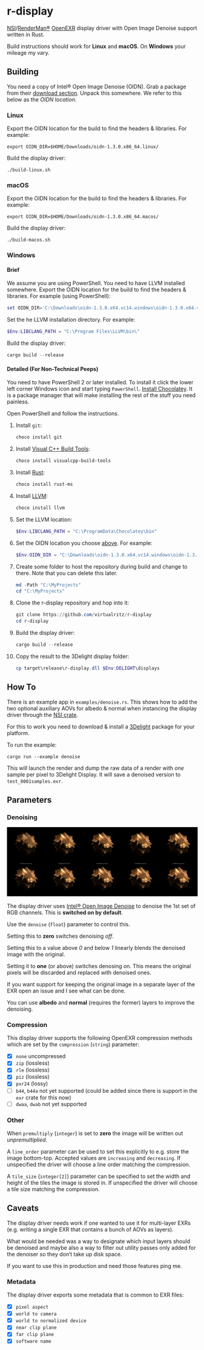 # r-display

[NSI](https://nsi.readthedocs.io/)/[RenderMan®](https://renderman.pixar.com/)
[OpenEXR](http://www.openexr.com/) display driver with Open Image
Denoise support written in Rust.

Build instructions should work for **Linux** and **macOS**. On **Windows** your
mileage my vary.

## Building

You need a copy of Intel® Open Image Denoise (OIDN). Grab a package
from their
[download section](https://www.openimagedenoise.org/downloads.html).
Unpack this somewhere. We refer to this below as the *OIDN location*.

### Linux

Export the OIDN location for the build to find the headers & libraries.
For example:
```shell
export OIDN_DIR=$HOME/Downloads/oidn-1.3.0.x86_64.linux/
```

Build the display driver:
```shell
./build-linux.sh
```

### macOS

Export the OIDN location for the build to find the headers & libraries.
For example:
```shell
export OIDN_DIR=$HOME/Downloads/oidn-1.3.0.x86_64.macos/
```

Build the display driver:
```shell
./build-macos.sh
```

### Windows

#### Brief

We assume you are using PowerShell. You need to have LLVM installed
somewhere.
Export the OIDN location for the build to find the headers & libraries.
For example (using PowerShell):
```powershell
set OIDN_DIR='C:\Downloads\oidn-1.3.0.x64.vc14.windows\oidn-1.3.0.x64.vc14.windows'
```
Set the he LLVM installation directory. For example:
```powershell
$Env:LIBCLANG_PATH = "C:\Program Files\LLVM\bin\"
```
Build the display driver:
```powershell
cargo build --release
```

#### Detailed (For Non-Technical Peeps)

You need to have PowerShell 2 or later installed. To install it click
the lower left corner Windows icon and start typing `PowerShell`.
[Install Chocolatey](https://chocolatey.org/install). It is a package
manager that will make installing the rest of the stuff you need painless.

Open PowerShell and follow the instructions.

1. Install `git`:
    ```powershell
    choco install git
    ```
2. Install [Visual C++ Build Tools](https://visualstudio.microsoft.com/ru/visual-cpp-build-tools/):
   ```powershell
   choco install visualcpp-build-tools
   ```
3. Install [Rust](https://www.rust-lang.org/):
   ```powershell
   choco install rust-ms
   ```
4. Install [LLVM](https://llvm.org/):
    ```powershell
    choco install llvm
    ```
5. Set the LLVM location:
    ```powershell
    $Env:LIBCLANG_PATH = "C:\ProgramData\Chocolatey\bin"
    ```
6. Set the OIDN location you choose [above](##Building). For example:
    ```powershell
    $Env:OIDN_DIR = "C:\Downloads\oidn-1.3.0.x64.vc14.windows\oidn-1.3.0.x64.vc14.windows"
    ```
7. Create some folder to host the repository during build and change to
    there. Note that you can delete this later.
    ```powershell
    md -Path "C:\MyProjects"
    cd "C:\MyProjects"
    ```
8. Clone the r-display repository and hop into it:
    ```powershell
    git clone https://github.com/virtualritz/r-display
    cd r-display
    ```
9. Build the display driver:
    ```powershell
    cargo build --release
    ```
10. Copy the result to the 3Delight display folder:
    ```powershell
    cp target\release\r-display.dll $Env:DELIGHT\displays
    ```

## How To

There is an example app in `examples/denoise.rs`. This shows how to add
the two optional auxiliary AOVs for albedo & normal when instancing the
display driver through the [NSI crate](https://crates.io/crates/nsi).

For this to work you need to download & install a
[3Delight](https://www.3delight.com/) package for your platform.

To run the example:
```shell
cargo run --example denoise
```

This will launch the render and dump the raw data of a render with
*one* sample per pixel to 3Delight Display. It will save a denoised
version to `test_0001samples.exr`.

## Parameters

### Denoising

![Comparispon of denoising results|ɴsɪ](test.jpg)

The display driver uses
[Intel® Open Image Denoise](https://www.openimagedenoise.org/)
to denoise the 1st set of RGB channels. This is **switched on by
default**.

Use the `denoise` (`float`) parameter to control this.

Setting this to **zero** switches denoising *off*.

Setting this to a value above *0* and below *1* linearly blends the
denoised image with the original.

Setting it to **one** (or above) switches denosing on. This means the
original pixels will be discarded and replaced with denoised ones.

If you want support for keeping the original image in a separate layer
of the EXR open an issue and I see what can be done.

You can use **albedo** and **normal** (requires the former) layers to
improve the denoising.

### Compression

This display driver supports the following OpenEXR compression methods
which are set by the `compression` (`string`) parameter:

-   [x] `none` uncompressed
-   [x] `zip` (lossless)
-   [x] `rle` (lossless)
-   [x] `piz` (lossless)
-   [x] `pxr24` (lossy)
-   [ ] `b44`, `b44a` not yet supported (could be added since there is support in the `exr` crate for this now)
-   [ ] `dwaa`, `dwab` not yet supported

### Other

When `premultiply` (`integer`) is set to **zero** the image will be
written out *unpremultiplied*.

A `line_order` parameter can be used to set this explicitly to e.g.
store the image bottom-top. Accepted values are `increasing` and
`decreasing`. If unspecified the driver will choose a line order
matching the compression.

A `tile_size` (`integer[2]`) parameter can be specified to set the
width and height of the tiles the image is stored in.
If unspecified the driver will choose a tile size matching the
compression.

## Caveats

The display driver needs work if one wanted to use it for multi-layer
EXRs (e.g. writing a single EXR that contains a bunch of AOVs as
layers).

What would be needed was a way to designate which input layers should
be denoised and maybe also a way to filter out utility passes only
added for the denoiser so they don’t take up disk space.

If you want to use this in production and need those features ping me.

### Metadata

The display driver exports some metadata that is common to EXR files:

-   [x] `pixel aspect`
-   [x] `world to camera`
-   [x] `world to normalized device`
-   [x] `near clip plane`
-   [x] `far clip plane`
-   [x] `software name`
